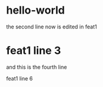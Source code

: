 # hello-world
the second line now is edited in feat1
# feat1 line 3
and this is the fourth line 

feat1 line 6

